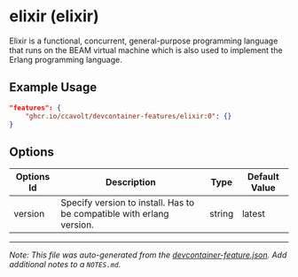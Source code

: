 # elixir (elixir)

Elixir is a functional, concurrent, general-purpose programming language that runs on the BEAM virtual machine which is also used to implement the Erlang programming language.

## Example Usage

```json
"features": {
    "ghcr.io/ccavolt/devcontainer-features/elixir:0": {}
}
```

## Options

| Options Id | Description                                                           | Type   | Default Value |
| ---------- | --------------------------------------------------------------------- | ------ | ------------- |
| version    | Specify version to install. Has to be compatible with erlang version. | string | latest        |

---

_Note: This file was auto-generated from the [devcontainer-feature.json](https://github.com/ccavolt/devcontainer-features/blob/main/src/elixir/devcontainer-feature.json). Add additional notes to a `NOTES.md`._
